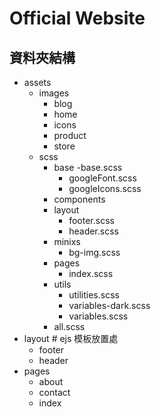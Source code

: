 # Official Website

## 資料夾結構
  - assets
    - images
      - blog
      - home 
      - icons
      - product
      - store
    - scss
      - base
        -base.scss
        - googleFont.scss
        - googleIcons.scss
      - components
      - layout
        - footer.scss
        - header.scss
      - minixs
        - bg-img.scss
      - pages
        - index.scss
      - utils
        - utilities.scss
        - variables-dark.scss
        - variables.scss
      - all.scss
  - layout # ejs 模板放置處
    - footer
    - header
  - pages
    - about
    - contact
    - index